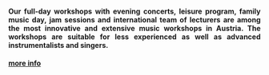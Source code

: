 <div align="justify"> <h4>
Our full-day workshops with evening concerts, leisure program, family music day, jam sessions and international team of lecturers are among the most innovative and extensive music workshops in Austria. The workshops are suitable for less experienced as well as advanced instrumentalists and singers.
</h4></div>

#### [more info](/workshop)
